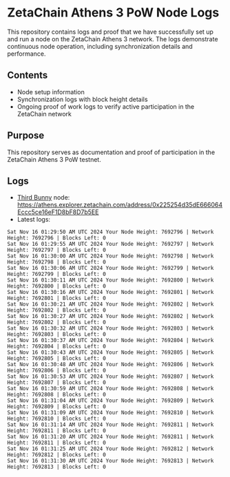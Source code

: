 # ZetaChain Athens 3 PoW Node Logs
This repository contains logs and proof that we have successfully set up and run a node on the ZetaChain Athens 3 network. The logs demonstrate continuous node operation, including synchronization details and performance.

## Contents
- Node setup information
- Synchronization logs with block height details
- Ongoing proof of work logs to verify active participation in the ZetaChain network

## Purpose
This repository serves as documentation and proof of participation in the ZetaChain Athens 3 PoW testnet.

## Logs

- [Third Bunny](https://thirdbunny.xyz/) node: https://athens.explorer.zetachain.com/address/0x225254d35dE666064Eccc5ce16eF1D8bF8D7b5EE
- Latest logs:
```
Sat Nov 16 01:29:50 AM UTC 2024 Your Node Height: 7692796 | Network Height: 7692796 | Blocks Left: 0
Sat Nov 16 01:29:55 AM UTC 2024 Your Node Height: 7692797 | Network Height: 7692797 | Blocks Left: 0
Sat Nov 16 01:30:00 AM UTC 2024 Your Node Height: 7692798 | Network Height: 7692798 | Blocks Left: 0
Sat Nov 16 01:30:06 AM UTC 2024 Your Node Height: 7692799 | Network Height: 7692799 | Blocks Left: 0
Sat Nov 16 01:30:11 AM UTC 2024 Your Node Height: 7692800 | Network Height: 7692800 | Blocks Left: 0
Sat Nov 16 01:30:16 AM UTC 2024 Your Node Height: 7692801 | Network Height: 7692801 | Blocks Left: 0
Sat Nov 16 01:30:21 AM UTC 2024 Your Node Height: 7692802 | Network Height: 7692802 | Blocks Left: 0
Sat Nov 16 01:30:27 AM UTC 2024 Your Node Height: 7692802 | Network Height: 7692802 | Blocks Left: 0
Sat Nov 16 01:30:32 AM UTC 2024 Your Node Height: 7692803 | Network Height: 7692803 | Blocks Left: 0
Sat Nov 16 01:30:37 AM UTC 2024 Your Node Height: 7692804 | Network Height: 7692804 | Blocks Left: 0
Sat Nov 16 01:30:43 AM UTC 2024 Your Node Height: 7692805 | Network Height: 7692805 | Blocks Left: 0
Sat Nov 16 01:30:48 AM UTC 2024 Your Node Height: 7692806 | Network Height: 7692806 | Blocks Left: 0
Sat Nov 16 01:30:53 AM UTC 2024 Your Node Height: 7692807 | Network Height: 7692807 | Blocks Left: 0
Sat Nov 16 01:30:59 AM UTC 2024 Your Node Height: 7692808 | Network Height: 7692808 | Blocks Left: 0
Sat Nov 16 01:31:04 AM UTC 2024 Your Node Height: 7692809 | Network Height: 7692809 | Blocks Left: 0
Sat Nov 16 01:31:09 AM UTC 2024 Your Node Height: 7692810 | Network Height: 7692810 | Blocks Left: 0
Sat Nov 16 01:31:14 AM UTC 2024 Your Node Height: 7692811 | Network Height: 7692811 | Blocks Left: 0
Sat Nov 16 01:31:20 AM UTC 2024 Your Node Height: 7692811 | Network Height: 7692811 | Blocks Left: 0
Sat Nov 16 01:31:25 AM UTC 2024 Your Node Height: 7692812 | Network Height: 7692812 | Blocks Left: 0
Sat Nov 16 01:31:30 AM UTC 2024 Your Node Height: 7692813 | Network Height: 7692813 | Blocks Left: 0
```
